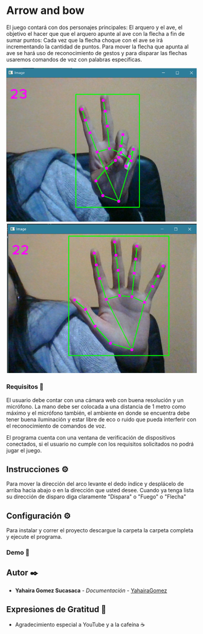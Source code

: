 # Arrow and bow
El juego contará con dos personajes principales: El arquero y el ave, el objetivo el hacer que que el arquero apunte al ave con la flecha a fin de sumar puntos: 
Cada vez que la flecha choque con el ave se irá incrementando la cantidad de puntos. 
Para mover la flecha que apunta al ave se hará uso de reconocimiento de gestos y para disparar las flechas usaremos comandos de voz con palabras específicas.


<img src="https://github.com/YahairaGomez/IHC/blob/master/Imagenes_Informe/recGestos1.png">
<img src="https://github.com/YahairaGomez/IHC/blob/master/Imagenes_Informe/recGestos2.png">

### Requisitos 🔧

El usuario debe contar con una cámara web con buena resolución y un micrófono.
La mano debe ser colocada a una distancia de 1 metro como máximo y el micrófono también, el ambiente en donde se encuentra debe tener buena iluminación y estar libre de eco
o ruido que pueda interferir con el reconocimiento de comandos de voz.

El programa cuenta con una ventana de verificación de dispositivos conectados, si el usuario no cumple con los requisitos solicitados no podrá jugar el juego.
            

## Instrucciones ⚙️
Para mover la dirección del arco levante el dedo índice y desplácelo de arriba hacia abajo o en la dirección que usted desee. Cuando ya tenga lista su dirección de disparo
diga claramente "Dispara" o "Fuego" o "Flecha"

## Configuración ⚙️
Para instalar y correr el proyecto descargue la carpeta la carpeta completa y ejecute el programa.

### Demo 🔧



## Autor ✒️

* **Yahaira Gomez Sucasaca** - *Documentación* - [YahairaGomez](https://github.com/YahairaGomez)

## Expresiones de Gratitud 🎁

* Agradecimiento especial a YouTube y a la cafeína ☕

